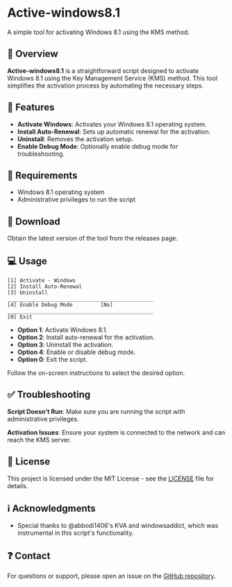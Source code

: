 # **Active-windows8.1**

A simple tool for activating Windows 8.1 using the KMS method.

## 🤔 Overview

**Active-windows8.1** is a straightforward script designed to activate Windows 8.1 using the Key Management Service (KMS) method. This tool simplifies the activation process by automating the necessary steps.

## 💪 Features

- **Activate Windows**: Activates your Windows 8.1 operating system.
- **Install Auto-Renewal**: Sets up automatic renewal for the activation.
- **Uninstall**: Removes the activation setup.
- **Enable Debug Mode**: Optionally enable debug mode for troubleshooting.

## 🧩 Requirements

- Windows 8.1 operating system
- Administrative privileges to run the script

## 🔽 Download

Obtain the latest version of the tool from the releases page.

## 💻 Usage

```
[1] Activate - Windows
[2] Install Auto-Renewal
[3] Uninstall
_______________________________________________
[4] Enable Debug Mode         [No]
_______________________________________________
[0] Exit
```

- **Option 1**: Activate Windows 8.1.
- **Option 2**: Install auto-renewal for the activation.
- **Option 3**: Uninstall the activation.
- **Option 4**: Enable or disable debug mode.
- **Option 0**: Exit the script.

Follow the on-screen instructions to select the desired option.

## ✅ Troubleshooting

**Script Doesn't Run**: Make sure you are running the script with administrative privileges.

**Activation Issues**: Ensure your system is connected to the network and can reach the KMS server.

## 📜 License

This project is licensed under the MIT License - see the [LICENSE](LICENSE) file for details.

## ℹ️ Acknowledgments

- Special thanks to @abbodi1406's KVA and windowsaddict, which was instrumental in this script's functionality.

## ❓ Contact

For questions or support, please open an issue on the [GitHub repository](https://github.com/oop7/Active-windows8.1).
